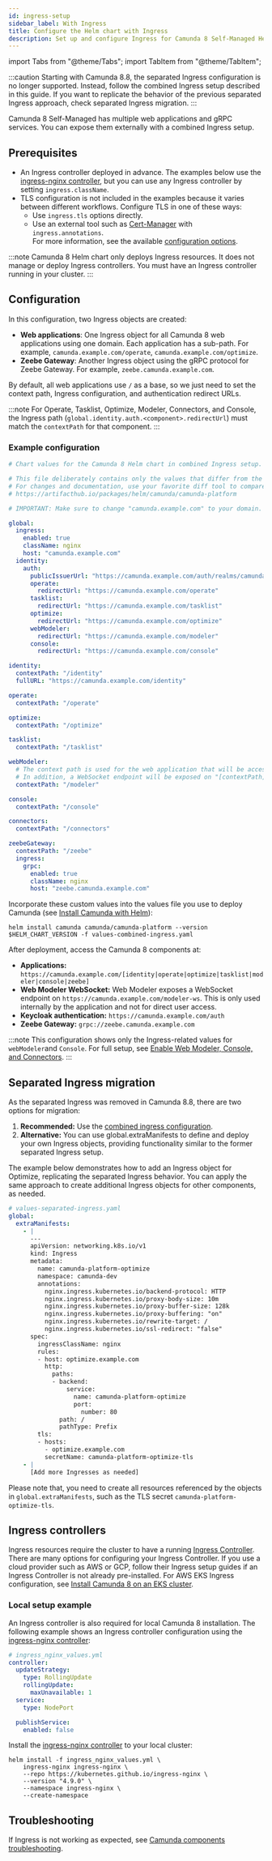 ```yaml
---
id: ingress-setup
sidebar_label: With Ingress
title: Configure the Helm chart with Ingress
description: Set up and configure Ingress for Camunda 8 Self-Managed Helm deployments.
---
```


import Tabs from "@theme/Tabs";
import TabItem from "@theme/TabItem";

:::caution
Starting with Camunda 8.8, the separated Ingress configuration is no longer supported. Instead, follow the combined Ingress setup described in this guide. If you want to replicate the behavior of the previous separated Ingress approach, check separated Ingress migration.
:::

Camunda 8 Self-Managed has multiple web applications and gRPC services. You can expose them externally with a combined Ingress setup.

## Prerequisites

- An Ingress controller deployed in advance. The examples below use the [ingress-nginx controller](https://github.com/kubernetes/ingress-nginx), but you can use any Ingress controller by setting `ingress.className`.
- TLS configuration is not included in the examples because it varies between different workflows. Configure TLS in one of these ways:
  - Use `ingress.tls` options directly.
  - Use an external tool such as [Cert-Manager](https://github.com/cert-manager/cert-manager) with `ingress.annotations`.  
    For more information, see the available [configuration options](https://artifacthub.io/packages/helm/camunda/camunda-platform#configuration).

:::note
Camunda 8 Helm chart only deploys Ingress resources. It does not manage or deploy Ingress controllers. You must have an Ingress controller running in your cluster.
:::

## Configuration

In this configuration, two Ingress objects are created:

- **Web applications**: One Ingress object for all Camunda 8 web applications using one domain. Each application has a sub-path. For example, `camunda.example.com/operate`, `camunda.example.com/optimize`.
- **Zeebe Gateway**: Another Ingress object using the gRPC protocol for Zeebe Gateway. For example, `zeebe.camunda.example.com`.

By default, all web applications use `/` as a base, so we just need to set the context path, Ingress configuration, and authentication redirect URLs.

:::note
For Operate, Tasklist, Optimize, Modeler, Connectors, and Console, the Ingress path (`global.identity.auth.<component>.redirectUrl`) must match the `contextPath` for that component.
:::

### Example configuration

```yaml
# Chart values for the Camunda 8 Helm chart in combined Ingress setup.

# This file deliberately contains only the values that differ from the defaults.
# For changes and documentation, use your favorite diff tool to compare it with:
# https://artifacthub.io/packages/helm/camunda/camunda-platform

# IMPORTANT: Make sure to change "camunda.example.com" to your domain.

global:
  ingress:
    enabled: true
    className: nginx
    host: "camunda.example.com"
  identity:
    auth:
      publicIssuerUrl: "https://camunda.example.com/auth/realms/camunda-platform"
      operate:
        redirectUrl: "https://camunda.example.com/operate"
      tasklist:
        redirectUrl: "https://camunda.example.com/tasklist"
      optimize:
        redirectUrl: "https://camunda.example.com/optimize"
      webModeler:
        redirectUrl: "https://camunda.example.com/modeler"
      console:
        redirectUrl: "https://camunda.example.com/console"

identity:
  contextPath: "/identity"
  fullURL: "https://camunda.example.com/identity"

operate:
  contextPath: "/operate"

optimize:
  contextPath: "/optimize"

tasklist:
  contextPath: "/tasklist"

webModeler:
  # The context path is used for the web application that will be accessed by users in the browser.
  # In addition, a WebSocket endpoint will be exposed on "[contextPath]-ws", e.g. "/modeler-ws".
  contextPath: "/modeler"

console:
  contextPath: "/console"

connectors:
  contextPath: "/connectors"

zeebeGateway:
  contextPath: "/zeebe"
  ingress:
    grpc:
      enabled: true
      className: nginx
      host: "zeebe.camunda.example.com"
```

Incorporate these custom values into the values file you use to deploy Camunda (see [Install Camunda with Helm](/self-managed/deployment/helm/install/quick-install.md)):

```shell
helm install camunda camunda/camunda-platform --version $HELM_CHART_VERSION -f values-combined-ingress.yaml
```

After deployment, access the Camunda 8 components at:

- **Applications:** `https://camunda.example.com/[identity|operate|optimize|tasklist|modeler|console|zeebe]`
- **Web Modeler WebSocket:** Web Modeler exposes a WebSocket endpoint on `https://camunda.example.com/modeler-ws`. This is only used internally by the application and not for direct user access.
- **Keycloak authentication:** `https://camunda.example.com/auth`
- **Zeebe Gateway:** `grpc://zeebe.camunda.example.com`

:::note
This configuration shows only the Ingress-related values for `webModeler`and `Console`. For full setup, see [Enable Web Modeler, Console, and Connectors](/self-managed/deployment/helm/configure/web-modeler-console-connectors.md).
:::

## Separated Ingress migration

As the separated Ingress was removed in Camunda 8.8, there are two options for migration:

1. **Recommended:** Use the [combined ingress configuration](#configuration).
2. **Alternative:** You can use global.extraManifests to define and deploy your own Ingress objects, providing functionality similar to the former separated Ingress setup.

The example below demonstrates how to add an Ingress object for Optimize, replicating the separated Ingress behavior. You can apply the same approach to create additional Ingress objects for other components, as needed.

```yaml
# values-separated-ingress.yaml
global:
  extraManifests:
    - |
      ---
      apiVersion: networking.k8s.io/v1
      kind: Ingress
      metadata:
        name: camunda-platform-optimize
        namespace: camunda-dev
        annotations:
          nginx.ingress.kubernetes.io/backend-protocol: HTTP
          nginx.ingress.kubernetes.io/proxy-body-size: 10m
          nginx.ingress.kubernetes.io/proxy-buffer-size: 128k
          nginx.ingress.kubernetes.io/proxy-buffering: "on"
          nginx.ingress.kubernetes.io/rewrite-target: /
          nginx.ingress.kubernetes.io/ssl-redirect: "false"
      spec:
        ingressClassName: nginx
        rules:
        - host: optimize.example.com
          http:
            paths:
            - backend:
                service:
                  name: camunda-platform-optimize
                  port:
                    number: 80
              path: /
              pathType: Prefix
        tls:
        - hosts:
          - optimize.example.com
          secretName: camunda-platform-optimize-tls
    - |
      [Add more Ingresses as needed]
```

Please note that, you need to create all resources referenced by the objects in `global.extraManifests`, such as the TLS secret `camunda-platform-optimize-tls`.

## Ingress controllers

Ingress resources require the cluster to have a running [Ingress Controller](https://kubernetes.io/docs/concepts/services-networking/ingress-controllers/). There are many options for configuring your Ingress Controller. If you use a cloud provider such as AWS or GCP, follow their Ingress setup guides if an Ingress Controller is not already pre-installed. For AWS EKS Ingress configuration, see [Install Camunda 8 on an EKS cluster](/self-managed/deployment/helm/cloud-providers/amazon/amazon-eks/eks-helm.md).

### Local setup example

An Ingress controller is also required for local Camunda 8 installation. The following example shows an Ingress controller configuration using the [ingress-nginx controller](https://kubernetes.github.io/ingress-nginx/deploy/#bare-metal-clusters/):

```yaml
# ingress_nginx_values.yml
controller:
  updateStrategy:
    type: RollingUpdate
    rollingUpdate:
      maxUnavailable: 1
  service:
    type: NodePort

  publishService:
    enabled: false
```

Install the [ingress-nginx controller](https://github.com/kubernetes/ingress-nginx) to your local cluster:

```shell
helm install -f ingress_nginx_values.yml \
    ingress-nginx ingress-nginx \
    --repo https://kubernetes.github.io/ingress-nginx \
    --version "4.9.0" \
    --namespace ingress-nginx \
    --create-namespace
```

## Troubleshooting

If Ingress is not working as expected, see [Camunda components troubleshooting](self-managed/operational-guides/troubleshooting.md).

